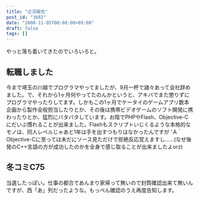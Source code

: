 ```yaml
---
title: "近況報告"
post_id: "3682"
date: "2008-11-05T00:00:00+09:00"
draft: false
tags: []
---
```



やっと落ち着いてきたのでいろいろと。
## 転職しました
今まで埼玉の川越でプログラマやってましたが、9月一杯で諸々あって会社辞めました。で、それから1ヶ月何やってたのんかというと、アキバでまた懲りずにプログラマやったりしてます。しかもこの1ヶ月でケータイのゲームアプリ数本企画から製作全般担当したりとか、その後は携帯ビデオゲームのソフト開発に携わったりとか、猛烈にバタバタしています。お陰でPHPやFlash、Objective-Cにだいぶ慣れることが出来ました。Flashもスクリプトいじくるような本格的なモノは、同人レベルじゃあと1年は手を出すつもりはなかったんですが 'Ａ｀ Objective-Cに至っては未だにソース見ただけで拒絶反応覚えますし……(なぜ後発のC++言語の方が成功したのかを全身で感じ取ることが出来ましたよorz)
## 冬コミC75
当選したっぽい。仕事の都合であんまり家帰って無いので封筒確認出来て無いんですが、西「あ」列だったような。もっぺん確認のうえ再度告知します。
